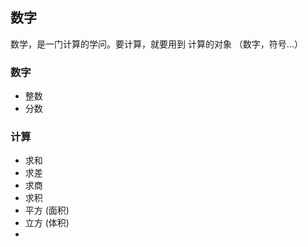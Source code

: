 ## 数字

数学，是一门计算的学问。要计算，就要用到 计算的对象 （数字，符号...）


### 数字
- 整数
- 分数


### 计算

- 求和
- 求差
- 求商
- 求积
- 平方 (面积)
- 立方 (体积)
- 